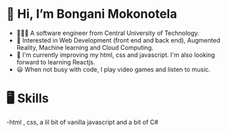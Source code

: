 # 👋 Hi, I’m Bongani Mokonotela
- 👨🏾‍🎓 A software engineer from Central University of Technology.
- 👀 Interested in Web Development (front end and back end), Augmented Reality, Machine learning and Cloud Computing.
- 🌱 I'm currently improving my html, css and javascript. I'm also looking forward to learning Reactjs.
- 😃 When not busy with code, I play video games and listen to music.
# 🖥 Skills 
-html , css, a lil bit of vanilla javascript and a bit of C#


<!---
BonganiMokonotela/BonganiMokonotela is a ✨ special ✨ repository because its `README.md` (this file) appears on your GitHub profile.
You can click the Preview link to take a look at your changes.
--->
